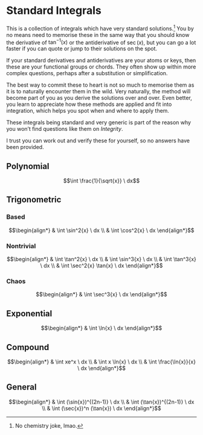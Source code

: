 # Standard Integrals
<!-- #SQUARK live! vect!
| dest = scriptures/integrals/collections/standard-integrals
| | index = scriptures / integrals / collections
-->

This is a collection of integrals which have very standard solutions.[^sol] You by no means need to memorise these in the same way that you should know the derivative of $\tan^{-1}(x)$ or the antiderivative of $\sec(x)$, but you can go a lot faster if you can quote or jump to their solutions on the spot.

[^sol]: No chemistry joke, lmao.

If your standard derivatives and antiderivatives are your atoms or keys, then these are your functional groups or chords. They often show up within more complex questions, perhaps after a substitution or simplification.

The best way to commit these to heart is not so much to memorise them as it is to naturally encounter them in the wild. Very naturally, the method will become part of you as you derive the solutions over and over. Even better, you learn to appreciate how these methods are applied and fit into integration, which helps you spot when and where to apply them.

These integrals being standard and very generic is part of the reason why you won’t find questions like them on *Integrity*.

I trust you can work out and verify these for yourself, so no answers have been provided.


## Polynomial

```math
\int \frac{1}{\sqrt{x}} \ dx
```


## Trigonometric

### Based
```math
\begin{align*}
     & \int \sin^2{x} \ dx
  \\ & \int \cos^2{x} \ dx
\end{align*}
```

### Nontrivial
```math
\begin{align*}
     & \int \tan^2{x} \ dx
  \\ & \int \sin^3{x} \ dx
  \\ & \int \tan^3{x} \ dx
  \\ & \int \sec^2{x} \tan{x} \ dx
\end{align*}
```

### Chaos
```math
\begin{align*}
  & \int \sec^3{x} \ dx
\end{align*}
```


## Exponential

```math
\begin{align*}
  & \int \ln{x} \ dx
\end{align*}
```


## Compound

```math
\begin{align*}
     & \int xe^x \ dx
  \\ & \int x \ln{x} \ dx
  \\ & \int \frac{\ln{x}}{x} \ dx
\end{align*}
```


## General

```math
\begin{align*}
     & \int (\sin{x})^{(2n-1)} \ dx
  \\ & \int (\tan{x})^{(2n-1)} \ dx
  \\ & \int (\sec{x})^n (\tan{x}) \ dx
\end{align*}
```
